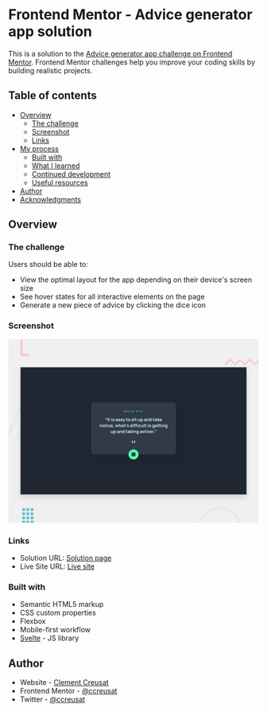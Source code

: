 # Frontend Mentor - Advice generator app solution

This is a solution to the [Advice generator app challenge on Frontend Mentor](https://www.frontendmentor.io/challenges/advice-generator-app-QdUG-13db). Frontend Mentor challenges help you improve your coding skills by building realistic projects.

## Table of contents

- [Overview](#overview)
  - [The challenge](#the-challenge)
  - [Screenshot](#screenshot)
  - [Links](#links)
- [My process](#my-process)
  - [Built with](#built-with)
  - [What I learned](#what-i-learned)
  - [Continued development](#continued-development)
  - [Useful resources](#useful-resources)
- [Author](#author)
- [Acknowledgments](#acknowledgments)

## Overview

### The challenge

Users should be able to:

- View the optimal layout for the app depending on their device's screen size
- See hover states for all interactive elements on the page
- Generate a new piece of advice by clicking the dice icon

### Screenshot

![](./public/desktop-preview.jpg)

### Links

- Solution URL: [Solution page](https://www.frontendmentor.io/solutions/advice-generator-with-svelte-vitejs-ux-improvement-H8CpMg8OG)
- Live Site URL: [Live site](https://ccreusat-advice-generator-app.vercel.app/)

### Built with

- Semantic HTML5 markup
- CSS custom properties
- Flexbox
- Mobile-first workflow
- [Svelte](https://svelte.dev/) - JS library

## Author

- Website - [Clement Creusat](https://clement-creusat.vercel.app/)
- Frontend Mentor - [@ccreusat](https://www.frontendmentor.io/profile/ccreusat)
- Twitter - [@ccreusat](https://www.twitter.com/ccreusat)
